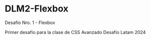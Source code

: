 # DLM2-Flexbox
Desafío Nro. 1 - Flexbox

Primer desafío para la clase de CSS Avanzado
Desafío Latam 2024